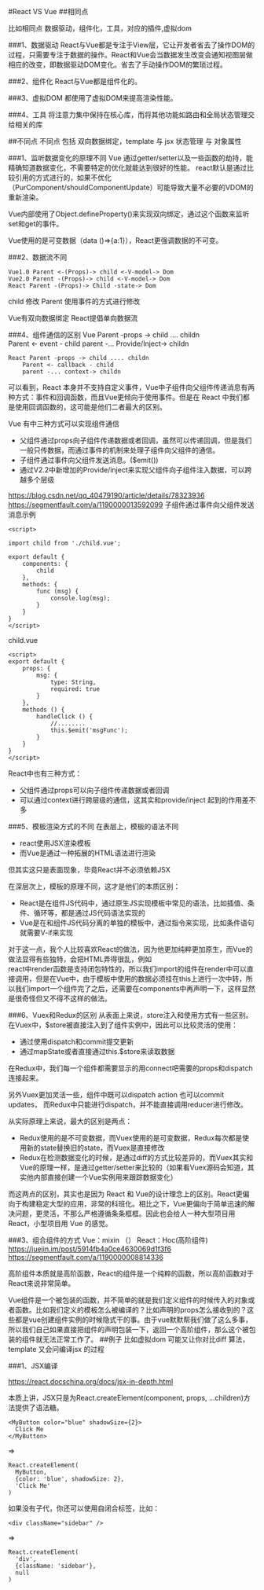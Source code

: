 #React VS Vue
##相同点

比如相同点 数据驱动，组件化，工具，对应的插件,虚拟dom

###1、数据驱动
React与Vue都是专注于View层，它让开发者省去了操作DOM的过程，只需要专注于数据的操作。React和Vue会当数据发生改变会通知视图层做相应的改变，即数据驱动DOM变化。省去了手动操作DOM的繁琐过程。

###2、组件化
React与Vue都是组件化的。

###3、虚拟DOM
都使用了虚拟DOM来提高渲染性能。

###4、工具
将注意力集中保持在核心库，而将其他功能如路由和全局状态管理交给相关的库



##不同点
不同点 包括 双向数据绑定，template 与 jsx 状态管理 与 对象属性

###1、监听数据变化的原理不同
Vue 通过getter/setter以及一些函数的劫持，能精确知道数据变化，不需要特定的优化就能达到很好的性能。
react默认是通过比较引用的方式进行的，如果不优化（PurComponent/shouldComponentUpdate）可能导致大量不必要的VDOM的重新渲染。


Vue内部使用了Object.defineProperty()来实现双向绑定，通过这个函数来监听set和get的事件。



Vue使用的是可变数据（data ()=>{a:1}），React更强调数据的不可变。




###2、数据流不同

	Vue1.0 Parent <-(Props)-> child <-V-model-> Dom
	Vue2.0 Parent -(Props)-> child <-V-model-> Dom
	React Parent -(Props)-> Child -state-> Dom

child 修改 Parent 使用事件的方式进行修改

Vue有双向数据绑定
React提倡单向数据流



###4、组件通信的区别
	Vue Parent -props -> child .... childn   
	    Parent <- event - child
		parent -... Provide/Inject-> childn
	
	React Parent -props -> child .... childn   
	    Parent <- callback - child
		parent -... context-> childn

可以看到，React 本身并不支持自定义事件，Vue中子组件向父组件传递消息有两种方式：事件和回调函数，而且Vue更倾向于使用事件。但是在 React 中我们都是使用回调函数的，这可能是他们二者最大的区别。


Vue 有中三种方式可以实现组件通信

- 父组件通过props向子组件传递数据或者回调，虽然可以传递回调，但是我们一般只传数据，而通过事件的机制来处理子组件向父组件的通信。
- 子组件通过事件向父组件发送消息。($emit())
- 通过V2.2中新增加的Provide/inject来实现父组件向子组件注入数据，可以跨越多个层级

https://blog.csdn.net/qq_40479190/article/details/78323936
https://segmentfault.com/a/1190000013592099
子组件通过事件向父组件发送消息示例
	<template>
	    <child @msgFunc="func"></child>
	</template>
	 
	<script>
	 
	import child from './child.vue';
	 
	export default {
	    components: {
	        child
	    },
	    methods: {
	        func (msg) {
	            console.log(msg);
	        }
	    }
	}
	</script>
child.vue
	<template>
	    <button @click="handleClick">点我</button>
	</template>
	 
	<script>
	export default {
	    props: {
	        msg: {
	            type: String,
	            required: true
	        }
	    },
	    methods () {
	        handleClick () {
	            //........
	            this.$emit('msgFunc');
	        }
	    }
	}
	</script>



React中也有三种方式：
- 父组件通过props可以向子组件传递数据或者回调
- 可以通过context进行跨层级的通信，这其实和provide/inject 起到的作用差不多


###5、模板渲染方式的不同
在表层上，模板的语法不同

- react使用JSX渲染模板
- 而Vue是通过一种拓展的HTML语法进行渲染

但其实这只是表面现象，毕竟React并不必须依赖JSX

在深层次上，模板的原理不同，这才是他们的本质区别：

- React是在组件JS代码中，通过原生JS实现模板中常见的语法，比如插值、条件、循环等，都是通过JS代码语法实现的
- Vue是在和组件JS代码分离的单独的模板中，通过指令来实现，比如条件语句就需要V-if来实现

对于这一点，我个人比较喜欢React的做法，因为他更加纯粹更加原生，而Vue的做法显得有些独特，会把HTML弄得很乱，例如     
react中render函数是支持闭包特性的，所以我们import的组件在render中可以直接调用，但是在Vue中，由于模板中使用的数据必须挂在this上进行一次中转，所以我们import一个组件完了之后，还需要在components中再声明一下，这样显然是很奇怪但又不得不这样的做法。


###6、Vuex和Redux的区别
从表面上来说，store注入和使用方式有一些区别。     
在Vuex中，$store被直接注入到了组件实例中，因此可以比较灵活的使用：

- 通过使用dispatch和commit提交更新
- 通过mapState或者直接通过this.$store来读取数据

在Redux中，我们每一个组件都需要显示的用connect吧需要的props和dispatch连接起来。

另外Vuex更加灵活一些，组件中既可以dispatch action 也可以commit updates， 而Redux中只能进行dispatch，并不能直接调用reducer进行修改。

从实际原理上来说，最大的区别是两点：
- Redux使用的是不可变数据，而Vuex使用的是可变数据，Redux每次都是使用新的state替换旧的state，而Vuex是直接修改
- Redux在检测数据变化的时候，是通过diff的方式比较差异的，而Vuex其实和Vue的原理一样，是通过getter/setter来比较的（如果看Vuex源码会知道，其实他内部直接创建一个Vue实例用来跟踪数据变化）



而这两点的区别，其实也是因为 React 和 Vue的设计理念上的区别。React更偏向于构建稳定大型的应用，非常的科班化。相比之下，Vue更偏向于简单迅速的解决问题，更灵活，不那么严格遵循条条框框。因此也会给人一种大型项目用React，小型项目用 Vue 的感觉。




###3、组合组件的方式
Vue：mixin （）
React：Hoc(高阶组件)
https://juejin.im/post/5914fb4a0ce4630069d1f3f6
https://segmentfault.com/a/1190000008814336

高阶组件本质就是高阶函数，React的组件是一个纯粹的函数，所以高阶函数对于React来说非常简单。

Vue组件是一个被包装的函数，并不简单的就是我们定义组件的时候传入的对象或者函数。比如我们定义的模板怎么被编译的？比如声明的props怎么接收到的？这些都是vue创建组件实例的时候隐式干的事。由于vue默默帮我们做了这么多事，所以我们自己如果直接把组件的声明包装一下，返回一个高阶组件，那么这个被包装的组件就无法正常工作了。
##例子
比如虚拟dom 可能又让你对比diff 算法，template 又会问编译jsx 的过程

###1、JSX编译

https://react.docschina.org/docs/jsx-in-depth.html

本质上讲，JSX只是为React.createElement(component, props, ...children)方法提供了语法糖。

	<MyButton color="blue" shadowSize={2}>
	  Click Me
	</MyButton>
=>

	React.createElement(
	  MyButton,
	  {color: 'blue', shadowSize: 2},
	  'Click Me'
	)

如果没有子代，你还可以使用自闭合标签，比如：

	<div className="sidebar" />
=> 

	React.createElement(
	  'div',
	  {className: 'sidebar'},
	  null
	)



